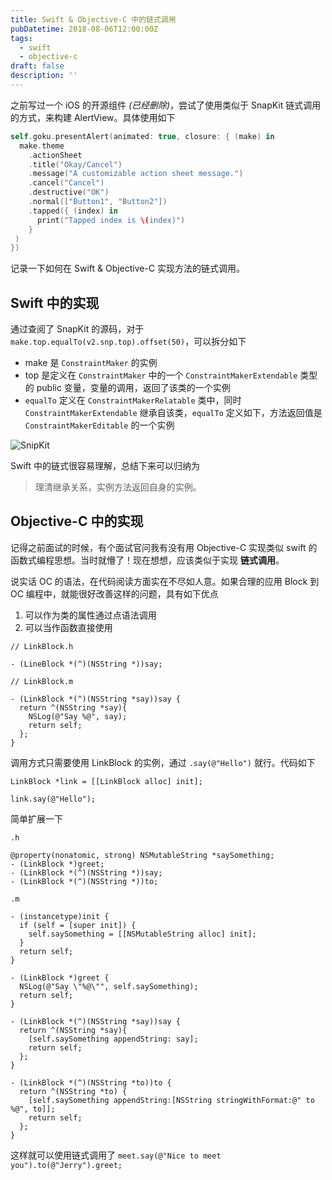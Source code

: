 ```yaml
---
title: Swift & Objective-C 中的链式调用
pubDatetime: 2018-08-06T12:00:00Z
tags:
  - swift
  - objective-c
draft: false
description: ''
---
```


之前写过一个 iOS 的开源组件 _(已经删除)_，尝试了使用类似于 SnapKit 链式调用的方式，来构建 AlertView。具体使用如下

```swift
self.goku.presentAlert(animated: true, closure: { (make) in
  make.theme
    .actionSheet
    .title("Okay/Cancel")
    .message("A customizable action sheet message.")
    .cancel("Cancel")
    .destructive("OK")
    .normal(["Button1", "Button2"])
    .tapped({ (index) in
      print("Tapped index is \(index)")
    }
 )
})
```

记录一下如何在 Swift & Objective-C 实现方法的链式调用。

## Swift 中的实现

通过查阅了 SnapKit 的源码，对于 `make.top.equalTo(v2.snp.top).offset(50)`，可以拆分如下

- make 是 `ConstraintMaker` 的实例
- top 是定义在 `ConstraintMaker` 中的一个 `ConstraintMakerExtendable` 类型的 public 变量，变量的调用，返回了该类的一个实例
- `equalTo` 定义在 `ConstraintMakerRelatable` 类中，同时 `ConstraintMakerExtendable` 继承自该类，`equalTo` 定义如下，方法返回值是 `ConstraintMakerEditable` 的一个实例

![SnipKit](@assets/images/snipkit.png)

Swift 中的链式很容易理解，总结下来可以归纳为

> 理清继承关系，实例方法返回自身的实例。

## Objective-C 中的实现

记得之前面试的时候，有个面试官问我有没有用 Objective-C 实现类似 swift 的函数式编程思想。当时就懵了！现在想想，应该类似于实现 **链式调用**。

说实话 OC 的语法，在代码阅读方面实在不尽如人意。如果合理的应用 Block 到 OC 编程中，就能很好改善这样的问题，具有如下优点

1. 可以作为类的属性通过点语法调用
2. 可以当作函数直接使用

```objc
// LinkBlock.h

- (LineBlock *(^)(NSString *))say;

// LinkBlock.m

- (LinkBlock *(^)(NSString *say))say {
  return ^(NSString *say){
    NSLog(@"Say %@", say);
    return self;
  };
}
```

调用方式只需要使用 LinkBlock 的实例，通过 `.say(@"Hello")` 就行。代码如下

```objc
LinkBlock *link = [[LinkBlock alloc] init];

link.say(@"Hello");
```

简单扩展一下

```objc
.h

@property(nonatomic, strong) NSMutableString *saySomething;
- (LinkBlock *)greet;
- (LinkBlock *(^)(NSString *))say;
- (LinkBlock *(^)(NSString *))to;

.m

- (instancetype)init {
  if (self = [super init]) {
    self.saySomething = [[NSMutableString alloc] init];
  }
  return self;
}

- (LinkBlock *)greet {
  NSLog(@"Say \"%@\"", self.saySomething);
  return self;
}

- (LinkBlock *(^)(NSString *say))say {
  return ^(NSString *say){
    [self.saySomething appendString: say];
    return self;
  };
}

- (LinkBlock *(^)(NSString *to))to {
  return ^(NSString *to) {
    [self.saySomething appendString:[NSString stringWithFormat:@" to %@", to]];
    return self;
  };
}
```

这样就可以使用链式调用了 `meet.say(@"Nice to meet you").to(@"Jerry").greet;`

